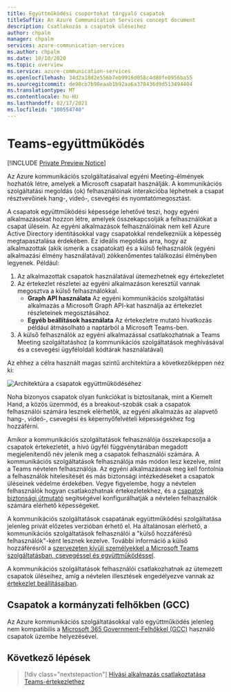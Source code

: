 ```yaml
---
title: Együttműködési csoportokat tárgyaló csapatok
titleSuffix: An Azure Communication Services concept document
description: Csatlakozás a csapatok üléseihez
author: chpalm
manager: chpalm
services: azure-communication-services
ms.author: chpalm
ms.date: 10/10/2020
ms.topic: overview
ms.service: azure-communication-services
ms.openlocfilehash: 34d2a18d2e556b7eb9916d058c4d80fe0956ba55
ms.sourcegitcommit: de98cb7b98eaab1b92aa6a378436d9d513494404
ms.translationtype: MT
ms.contentlocale: hu-HU
ms.lasthandoff: 02/17/2021
ms.locfileid: "100554740"
---
```

# <a name="teams-interoperability"></a>Teams-együttműködés

[!INCLUDE [Private Preview Notice](../includes/private-preview-include.md)]

Az Azure kommunikációs szolgáltatásaival egyéni Meeting-élmények hozhatók létre, amelyek a Microsoft csapatait használják. A kommunikációs szolgáltatási megoldás (ok) felhasználóinak interakcióba léphetnek a csapat résztvevőinek hang-, videó-, csevegési és nyomtatómegosztást.

A csapatok együttműködési képessége lehetővé teszi, hogy egyéni alkalmazásokat hozzon létre, amelyek összekapcsolják a felhasználókat a csapat ülésein. Az egyéni alkalmazások felhasználóinak nem kell Azure Active Directory identitásokkal vagy csapatokkal rendelkezniük a képesség megtapasztalása érdekében. Ez ideális megoldás arra, hogy az alkalmazottak (akik ismerik a csapatokat) és a külső felhasználók (egyéni alkalmazási élmény használatával) zökkenőmentes találkozási élményben legyenek. Például:

1. Az alkalmazottak csapatok használatával ütemezhetnek egy értekezletet 
1. Az értekezlet részletei az egyéni alkalmazáson keresztül vannak megosztva a külső felhasználókkal.
   * **Graph API használata** Az egyéni kommunikációs szolgáltatási alkalmazás a Microsoft Graph API-kat használja az értekezlet részleteinek megosztásához. 
   * **Egyéb beállítások használata** Az értekezletre mutató hivatkozás például átmásolható a naptárból a Microsoft Teams-ben.
1. A külső felhasználók az egyéni alkalmazással csatlakozhatnak a Teams Meeting szolgáltatáshoz (a kommunikációs szolgáltatások meghívásával és a csevegési ügyféloldali kódtárak használatával)

Az ehhez a célra használt magas szintű architektúra a következőképpen néz ki: 

![Architektúra a csapatok együttműködéséhez](./media/call-flows/teams-interop.png)

Noha bizonyos csapatok olyan funkciókat is biztosítanak, mint a Kiemelt Hand, a közös üzemmód, és a breakout-szobák csak a csapatok felhasználói számára lesznek elérhetők, az egyéni alkalmazás az alapvető hang-, videó-, csevegési és képernyőfelvételi képességekhez fog hozzáférni.

Amikor a kommunikációs szolgáltatások felhasználója összekapcsolja a csapatok értekezletét, a hívó ügyfél függvénytárában megadott megjelenítendő név jelenik meg a csapatok felhasználói számára. A kommunikációs szolgáltatások felhasználója más módon lesz kezelve, mint a Teams névtelen felhasználója.  Az egyéni alkalmazásnak meg kell fontolnia a felhasználók hitelesítését és más biztonsági intézkedéseket a csapatok üléseinek védelme érdekében. Vegye figyelembe, hogy a névtelen felhasználók hogyan csatlakozhatnak értekezletekhez, és a [csapatok biztonsági útmutató](/microsoftteams/teams-security-guide#addressing-threats-to-teams-meetings) segítségével konfigurálhatják a névtelen felhasználók számára elérhető képességeket.

A kommunikációs szolgáltatások csapatának együttműködési szolgáltatása jelenleg privát előzetes verzióban érhető el. Ha általánosan elérhető, a kommunikációs szolgáltatások felhasználói a "külső hozzáférésű felhasználók"-ként lesznek kezelve. További információ a külső hozzáférésről a [szervezeten kívüli személyekkel a Microsoft Teams szolgáltatásban, csevegéssel és együttműködéssel](https://docs.microsoft.com/microsoftteams/communicate-with-users-from-other-organizations).

A kommunikációs szolgáltatások felhasználói csatlakozhatnak az ütemezett csapatok üléseihez, amíg a névtelen illesztések engedélyezve vannak az [értekezlet beállításaiban](/microsoftteams/meeting-settings-in-teams).

## <a name="teams-in-government-clouds-gcc"></a>Csapatok a kormányzati felhőkben (GCC)
Az Azure kommunikációs szolgáltatásokkal való együttműködés jelenleg nem kompatibilis a [Microsoft 365 Government-Felhőkkel (GCC)](/MicrosoftTeams/plan-for-government-gcc) használó csapatok üzembe helyezésével. 

## <a name="next-steps"></a>Következő lépések

> [!div class="nextstepaction"]
> [Hívási alkalmazás csatlakoztatása Teams-értekezlethez](../quickstarts/voice-video-calling/get-started-teams-interop.md)
